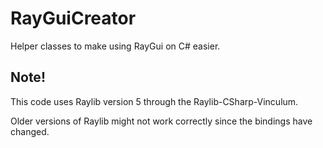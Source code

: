 # RayGuiCreator
Helper classes to make using RayGui on C# easier.

## Note!
This code uses Raylib version 5 through the Raylib-CSharp-Vinculum.

Older versions of Raylib might not work correctly since the bindings have changed.
